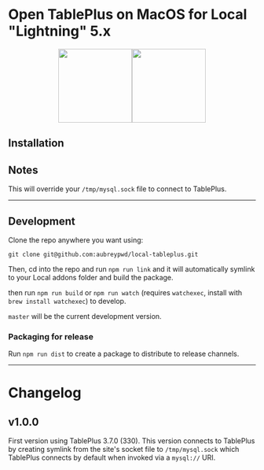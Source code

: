 # Open TablePlus on MacOS for Local "Lightning" 5.x


<p style="text-align:center">
<img src="https://static.macupdate.com/products/61238/l/local-by-flywheel-logo.png?v=1568340803" height="150" width="150" style="display:inline"><img src="https://tableplus.com/resources/favicons/apple-icon.png" height="150" width="150" style="display:inline">
</p>

## Installation



## Notes

This will override your `/tmp/mysql.sock` file to connect to TablePlus.

--------------------

## Development

Clone the repo anywhere you want using:

```
git clone git@github.com:aubreypwd/local-tableplus.git
```

Then, cd into the repo and run `npm run link` and it will automatically symlink to your Local addons folder and build the package.

then run `npm run build` or `npm run watch` (requires `watchexec`, install with `brew install watchexec`) to develop.

`master` will be the current development version.

### Packaging for release

Run `npm run dist` to create a package to distribute to release channels.

-------------------------

# Changelog 

## v1.0.0

First version using TablePlus 3.7.0 (330). This version connects to TablePlus by creating symlink from the site's socket file to `/tmp/mysql.sock` which TablePlus connects by default when invoked via a `mysql://` URI.

